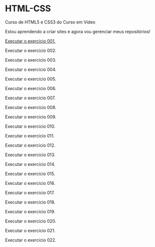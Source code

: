 # HTML-CSS
 Curso de HTML5 e CSS3 do Curso em Video


Estou aprendendo a criar sites e agora vou gerenciar meus repositórios! 

<a href= "https://lacerdacaroline.github.io/HTML-CSS/Exercicio/ex001/index.html">Executar o exercicio 001.</a>

Executar o exercicio 002.

Executar o exercicio 003.

Executar o exercicio 004.

Executar o exercicio 005.

Executar o exercicio 006.

Executar o exercicio 007.

Executar o exercicio 008.

Executar o exercicio 009.

Executar o exercicio 010.

Executar o exercicio 011.

Executar o exercicio 012.

Executar o exercicio 013.

Executar o exercicio 014.

Executar o exercicio 015.

Executar o exercicio 016.

Executar o exercicio 017.

Executar o exercicio 018.

Executar o exercicio 019.

Executar o exercicio 020.

Executar o exercicio 021.

Executar o exercicio 022.
